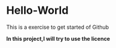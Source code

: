 # Hello-World
This is a exercise to get started of Github

**In this project,I will try to use the licence**
